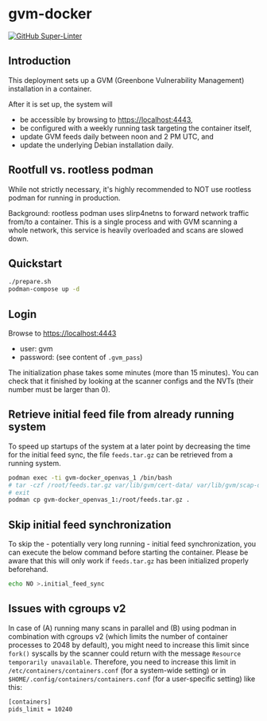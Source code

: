 # gvm-docker

[![GitHub Super-Linter](https://github.com/tropicalwave/gvm-docker/workflows/Lint%20Code%20Base/badge.svg)](https://github.com/marketplace/actions/super-linter)

## Introduction

This deployment sets up a GVM (Greenbone Vulnerability Management)
installation in a container.

After it is set up, the system will

* be accessible by browsing to <https://localhost:4443>,
* be configured with a weekly running task targeting the container itself,
* update GVM feeds daily between noon and 2 PM UTC, and
* update the underlying Debian installation daily.

## Rootfull vs. rootless podman

While not strictly necessary, it's highly recommended to NOT use rootless
podman for running in production.

Background: rootless podman uses slirp4netns to forward network
traffic from/to a container. This is a single process and with GVM scanning a whole
network, this service is heavily overloaded and scans are slowed down.

## Quickstart

```bash
./prepare.sh
podman-compose up -d
```

## Login

Browse to <https://localhost:4443>

* user: gvm
* password: (see content of `.gvm_pass`)

The initialization phase takes some minutes (more than 15 minutes).
You can check that it finished by looking at the scanner configs and the
NVTs (their number must be larger than 0).

## Retrieve initial feed file from already running system

To speed up startups of the system at a later point by decreasing the
time for the initial feed sync, the file `feeds.tar.gz` can be retrieved
from a running system.

```bash
podman exec -ti gvm-docker_openvas_1 /bin/bash
# tar -czf /root/feeds.tar.gz var/lib/gvm/cert-data/ var/lib/gvm/scap-data/ var/lib/openvas/plugins/ var/lib/gvm/data-objects/gvmd/
# exit
podman cp gvm-docker_openvas_1:/root/feeds.tar.gz .
```

## Skip initial feed synchronization

To skip the - potentially very long running - initial feed synchronization,
you can execute the below command before starting the container. Please
be aware that this will only work if `feeds.tar.gz` has been initialized
properly beforehand.

```bash
echo NO >.initial_feed_sync
```

## Issues with cgroups v2

In case of (A) running many scans in parallel and (B) using podman in
combination with cgroups v2 (which limits the number of container processes
to 2048 by default), you might need to increase this limit since `fork()`
syscalls by the scanner could return with the message
`Resource temporarily unavailable`. Therefore, you need to increase this
limit in `/etc/containers/containers.conf` (for a system-wide setting) or
in `$HOME/.config/containers/containers.conf` (for a user-specific setting)
like this:

```bash
[containers]
pids_limit = 10240
```

